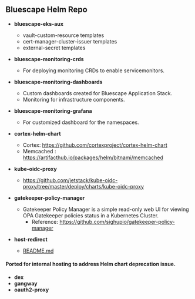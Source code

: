 ## Bluescape Helm Repo

- **bluescape-eks-aux**
    * vault-custom-resource templates
    * cert-manager-cluster-issuer templates
    * external-secret templates
    
- **bluescape-monitoring-crds**
    * For deploying monitoring CRDs to enable servicemonitors.

- **bluescape-monitoring-dashboards**
    * Custom dashboards created for Bluescape Application Stack.
    * Monitoring for infrastructure components.

- **bluescape-monitoring-grafana**
    * For customized dashboard for the namespaces.

- **cortex-helm-chart**
    * Cortex: https://github.com/cortexproject/cortex-helm-chart
    * Memcached : https://artifacthub.io/packages/helm/bitnami/memcached
    
- **kube-oidc-proxy**
    * https://github.com/jetstack/kube-oidc-proxy/tree/master/deploy/charts/kube-oidc-proxy

- **gatekeeper-policy-manager**
    * Gatekeeper Policy Manager is a simple read-only web UI for viewing OPA Gatekeeper 
      policies status in a Kubernetes Cluster.
        - Reference: https://github.com/sighupio/gatekeeper-policy-manager

- **host-redirect**
    * [README.md](/helm-chart-sources/host-redirect/README.md) 

#### Ported for internal hosting to address Helm chart deprecation issue.
  - **dex**
  - **gangway**
  - **oauth2-proxy**
